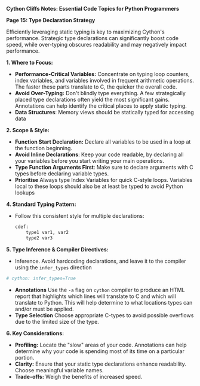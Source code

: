 **Cython Cliffs Notes: Essential Code Topics for Python Programmers**

**Page 15: Type Declaration Strategy**

Efficiently leveraging static typing is key to maximizing Cython's performance. Strategic type declarations can significantly boost code speed, while over-typing obscures readability and may negatively impact performance.

**1. Where to Focus:**

*   **Performance-Critical Variables:** Concentrate on typing loop counters, index variables, and variables involved in frequent arithmetic operations. The faster these parts translate to C, the quicker the overall code.
*   **Avoid Over-Typing:** Don't blindly type everything.  A few strategically placed type declarations often yield the most significant gains. Annotations can help identify the critical places to apply static typing.
*   **Data Structures**: Memory views should be statically typed for accessing data

**2. Scope & Style:**

*   **Function Start Declaration:** Declare all variables to be used in a loop at the function beginning.
*   **Avoid Inline Declarations**: Keep your code readable, by declaring all your variables before you start writing your main operations.
*   **Type Function Arguments First**: Make sure to declare arguments with C types before declaring variable types.
*   **Prioritise** Always type Index Variables for quick C-style loops. Variables local to these loops should also be at least be typed to avoid Python lookups

**4. Standard Typing Pattern:**

*   Follow this consistent style for multiple declarations:
    ```python
    cdef:
        type1 var1, var2
        type2 var3
    ```

**5. Type Inference & Compiler Directives:**

* Inference. Avoid hardcoding declarations, and leave it to the compiler using the `infer_types` direction
```python
# cython: infer_types=True
```

*   **Annotations** Use the `-a` flag on `cython` compiler to produce an HTML report that highlights which lines will translate to C and which will translate to Python. This will help determine to what locations types can and/or must be applied.
*   **Type Selection** Choose appropriate C-types to avoid possible overflows due to the limited size of the type.

**6. Key Considerations:**

*   **Profiling:** Locate the "slow" areas of your code. Annotations can help determine why your code is spending most of its time on a particular portion.
*   **Clarity:** Ensure that your static type declarations enhance readability. Choose meaningful variable names.
*   **Trade-offs:** Weigh the benefits of increased speed.
